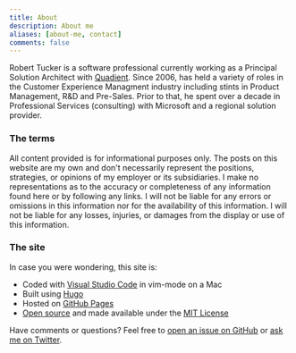 ```yaml
---
title: About
description: About me
aliases: [about-me, contact]
comments: false
---
```


Robert Tucker is a software professional currently working as a Principal Solution Architect with [Quadient](https://quadient.com). Since 2006, has held a variety of roles in the Customer Experience Managment industry including stints in Product Management, R&D and Pre-Sales. Prior to that, he spent over a decade in Professional Services (consulting) with Microsoft and a regional solution provider.

### The terms

All content provided is for informational purposes only. The posts on this website are my own and don't necessarily represent the positions, strategies, or opinions of my employer or its subsidiaries. I make no representations as to the accuracy or completeness of any information found here or by following any links. I will not be liable for any errors or omissions in this information nor for the availability of this information. I will not be liable for any losses, injuries, or damages from the display or use of this information.

### The site

In case you were wondering, this site is:

- Coded with [Visual Studio Code](https://code.visualstudio.com) in vim-mode on a Mac
- Built using [Hugo](https://gohugo.io)
- Hosted on [GitHub Pages](https://pages.github.com)
- [Open source](https://github.com/robertwtucker/robertwtucker.github.io) and made available under the [MIT License](https://github.com/robertwtucker/robertwtucker.github.io/blob/master/LICENSE.md)

Have comments or questions? Feel free to [open an issue on GitHub](https://github.com/robertwtucker/ama/issues/new) or [ask me on Twitter](https://twitter.com/robertwtucker).

